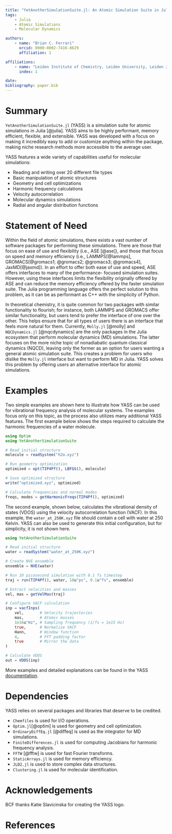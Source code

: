 ```yaml
---
title: "YetAnotherSimulationSuite.jl: An Atomic Simulation Suite in Julia"
tags:
    - Julia
    - Atomic Simulations
    - Molecular Dynamics

authors:
    - name: "Brian C. Ferrari"
      orcid: 0000-0002-7416-8629
      affiliation: 1

affiliations:
    - name: "Leiden Institute of Chemistry, Leiden University, Leiden 2300 RA, The Netherlands"
      index: 1

date: 
bibliography: paper.bib
---
```


# Summary
`YetAnotherSimulationSuite.jl` (YASS) is a simulation suite
for atomic simulations in Julia [@julia]. YASS aims to be
highly performant, memory efficient, flexible, and extensible.
YASS was developed with a focus on making it incredibly easy
to add or customize anything within the package, making niche
research methods more accessible to the average user. 

YASS features a wide variety of capabilities useful for
molecular simulations:

- Reading and writing over 20 different file types
- Basic manipulation of atomic structures
- Geometry and cell optimizations
- Harmonic frequency calculations
- Velocity autocorrelation
- Molecular dynamics simulations
- Radial and angular distribution functions

# Statement of Need

Within the field of atomic simulations, there exists a vast
number of software packages for performing these simulations.
There are those that focus on ease of use and flexibility (i.e.,
ASE [@ase]), and those that focus on speed and memory efficiency
(i.e., LAMMPS[@lammps], GROMACS[@gromacs1; @gromacs2; @gromacs3;
@gromacs4], JaxMD[@jaxmd]). In an effort to offer both ease of use
and speed, ASE offers interfaces to many of the performance-
focused simulation suites. However, using these interfaces limits
the flexibility originally offered by ASE and can reduce the
memory efficiency offered by the faster simulation suite. The
Julia programming language offers the perfect solution to this
problem, as it can be as performant as C++ with the simplicity
of Python.
 
In theoretical chemistry, it is quite common for two packages with
similar functionality to flourish; for instance, both LAMMPS and
GROMACS offer similar functionality, but users tend to prefer the
interface of one over the other. This helps ensure that for all
types of users there is an interface that feels more natural for
them. Currently, `Molly.jl` [@molly] and `NQCDynamics.jl`
[@nqcdynamics] are the only packages in the Julia ecosystem that
perform molecular dynamics (MD) simulations. The latter focuses
on the more niche topic of nonadiabatic quantum classical dynamics
(NQCD), leaving only the former as an option for users wanting a
general atomic simulation suite. This creates a problem for users
who dislike the `Molly.jl` interface but want to perform MD in
Julia. YASS solves this problem by offering users an alternative
interface for atomic simulations.

# Examples

Two simple examples are shown here to illustrate how YASS can
be used for vibrational frequency analysis of molecular systems.
The examples focus only on this topic, as the process also
utilizes many additional YASS features. The first example below
shows the steps required to calculate the harmonic frequencies of
a water molecule.

```julia
using Optim
using YetAnotherSimulationSuite

# Read initial structure
molecule = readSystem("h2o.xyz")

# Run geometry optimization
optimized = opt(TIP4Pf(), LBFGS(), molecule)

# Save optimized structure
write("optimized.xyz", optimized)

# Calculate frequencies and normal modes
freqs, modes = getHarmonicFreqs(TIP4Pf(), optimized)
```

The second example, shown below, calculates the vibrational
density of states (VDOS) using the velocity autocorrelation
function (VACF). In this example, the `water_at_250K.xyz` file
should contain a cell with water at 250 Kelvin. YASS can also be
used to generate this initial configuration, but for simplicity,
it is not shown here. 

```julia
using YetAnotherSimulationSuite

# Read initial structure
water = readSystem("water_at_250K.xyz")

# Create NVE ensemble
ensemble = NVE(water)

# Run 10 picosecond simulation with 0.1 fs timestep
traj = run(TIP4Pf(), water, 10u"ps", 0.1u"fs", ensemble)

# Extract velocities and masses
vel, mas = getVelMas(traj)

# Configure VACF calculation
inp = vacfInps(
    vel,       # Velocity trajectories
    mas,       # Atomic masses
    1e16u"Hz", # Sampling frequency (1/fs = 1e15 Hz)
    true,      # Normalize VACF
    Hann,      # Window function
    4,         # FFT padding factor
    true       # Mirror the data
)

# Calculate VDOS
out = VDOS(inp)
```

More examples and detailed explanations can be found in the YASS
[documentation](https://cavenfish.github.io/YetAnotherSimulationSuite.jl/dev/).

# Dependencies

YASS relies on several packages and libraries that deserve to be
credited.

- `Chemfiles` is used for I/O operations.
- `Optim.jl`[@optim] is used for geometry and cell optimization.
- `OrdinaryDiffEq.jl` [@diffeq] is used as the integrator for MD simulations.
- `FiniteDifferences.jl` is used for computing Jacobians for harmonic frequency analysis.
- `FFTW` [@fftw] is used for fast Fourier transforms.
- `StaticArrays.jl` is used for memory efficiency.
- `JLD2.jl` is used to store complex data structures.
- `Clustering.jl` is used for molecular identification.

# Acknowledgements

BCF thanks Katie Slavicinska for creating the YASS logo. 

# References